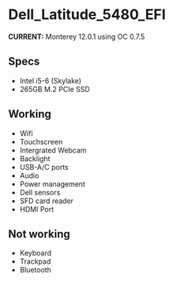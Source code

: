 # Dell_Latitude_5480_EFI

**CURRENT:** Monterey 12.0.1 using OC 0.7.5


## Specs

- Intel i5-6 (Skylake)
- 265GB M.2 PCIe SSD

## Working

- Wifi
- Touchscreen
- Intergrated Webcam
- Backlight
- USB-A/C ports
- Audio
- Power management
- Dell sensors
- SFD card reader
- HDMI Port

## Not working
 
 - Keyboard
 - Trackpad
 - Bluetooth
